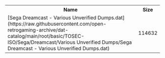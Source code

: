 <table>
<tr><th>Name</th><th>Size</th></tr>
<tr><td>
[Sega Dreamcast - Various Unverified Dumps.dat](https://raw.githubusercontent.com/open-retrogaming-archive/dat-catalog/main/root/basic/TOSEC-ISO/Sega/Dreamcast/Various Unverified Dumps/Sega Dreamcast - Various Unverified Dumps.dat)
</td><td>114632</td></tr>
</table>
